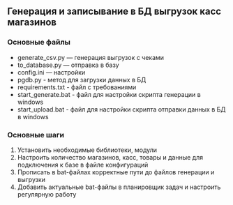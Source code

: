 ## Генерация и записывание в БД выгрузок касс магазинов

### Основные файлы

- generate_csv.py — генерация выгрузок с чеками
- to_database.py — отправка в базу
- config.ini — настройки
- pgdb.py - метод для загрузки данных в БД
- requirements.txt - файл с требованиями
- start_generate.bat - файл для настройки скрипта генерации в windows
- start_upload.bat - файл для настройки скрипта отправки данных в БД в windows

### Основные шаги

1. Установить необходимые библиотеки, модули
2. Настроить количество магазинов, касс, товары и данные для подключения к базе в файле конфигураций
3. Прописать в bat-файлах корректные пути до файлов генерации и выгрузки
4. Добавить актуальные bat-файлы в планировщик задач и настроить регулярную работу